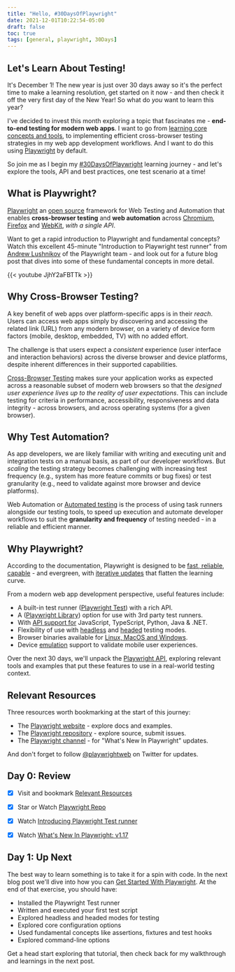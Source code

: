 ```yaml
---
title: "Hello, #30DaysOfPlaywright"
date: 2021-12-01T10:22:54-05:00
draft: false
toc: true
tags: [general, playwright, 30Days]
---
```



## Let's Learn About Testing!

It's December 1! The new year is just over 30 days away so it's the perfect time to make a learning resolution, get started on it now - and then check it off the very first day of the New Year! So what do _you_ want to learn this year? 

I've decided to invest this month exploring a topic that fascinates me - **end-to-end testing for modern web apps**. I want to go from [learning core concepts and tools](https://developer.mozilla.org/en-US/docs/Learn/Tools_and_testing), to implementing efficient cross-browser testing strategies in my web app development workflows. And I want to do this using [Playwright](https://playwright.dev) by default.

So join me as I begin my [#30DaysOfPlaywright](../about/#my-30daysofplaywright-quickstart) learning journey - and let's explore the tools, API and best practices, one test scenario at a time! 


## What is Playwright?

[Playwright](https://playwright.dev) an [open source](https://github.com/microsoft/playwright) framework for Web Testing and Automation that enables **cross-browser testing** and **web automation** across [Chromium](https://www.chromium.org/Home), [Firefox](https://www.mozilla.org/en-US/firefox/new/) and [WebKit](https://webkit.org/), *with a single API*. 

Want to get a rapid introduction to Playwright and fundamental concepts? Watch this excellent 45-minute "Introduction to Playwright test runner" from [Andrew Lushnikov](https://twitter.com/alushnikov) of the Playwright team - and look out for a future blog post that dives into some of these fundamental concepts in more detail.

{{< youtube JjhY2aFBTTk >}}


## Why Cross-Browser Testing?

A key benefit of web apps over platform-specific apps is in their _reach_. Users can access web apps simply by discovering and accessing the related link (URL) from any modern browser, on a variety of device form factors (mobile, desktop, embedded, TV) with no added effort.

The challenge is that users expect a _consistent_ experience (user interface and interaction behaviors) across the diverse browser and device platforms, despite inherent differences in their supported capabilities.

[Cross-Browser Testing](https://developer.mozilla.org/en-US/docs/Learn/Tools_and_testing/Cross_browser_testing/Introduction) makes sure your application works as expected across a reasonable subset of modern web browsers so that the _designed user experience lives up to the reality of user expectations_. This can include testing for criteria in performance, accessibility, responsiveness and data integrity - across browsers, and across operating systems (for a given browser).


## Why Test Automation?

As app developers, we are likely familiar with writing and executing unit and integration tests on a manual basis, as part of our developer workflows. But _scaling_ the testing strategy becomes challenging with increasing test frequency (e.g., system has more feature commits or bug fixes) or test granularity (e.g., need to validate against more browser and device platforms).

Web Automation or [Automated testing](https://developer.mozilla.org/en-US/docs/Learn/Tools_and_testing/Cross_browser_testing/Automated_testing) is the process of using task runners alongside our testing tools, to speed up execution and automate developer workflows to suit the **granularity and frequency** of testing needed - in a reliable and efficient manner.

## Why Playwright?

According to the documentation, Playwright is designed to be [fast, reliable, capable](https://playwright.dev/docs/why-playwright#powerful-automation-capabilities) - and evergreen, with [iterative updates](https://www.youtube.com/channel/UC46Zj8pDH5tDosqm1gd7WTg) that flatten the learning curve. 

From a modern web app development perspective, useful features include:

 * A built-in test runner ([Playwright Test](https://playwright.dev/docs/intro)) with a rich API.
 * A ([Playwright Library](https://playwright.dev/docs/library)) option for use with 3rd party test runners.
 * With [API support for](https://playwright.dev/docs/languages) JavaScript, TypeScript, Python, Java & .NET.
 * Flexibility of use with [headless](https://en.wikipedia.org/wiki/Headless_browser) and [headed](https://playwright.dev/docs/ci#running-headed) testing modes.
 * Browser binaries available for [Linux, MacOS and Windows](https://playwright.dev/docs/library#system-requirements).
 * Device [emulation](https://playwright.dev/docs/emulation) support to validate mobile user experiences.

Over the next 30 days, we'll unpack the [Playwright API](https://playwright.dev/docs/api/class-playwright), exploring relevant tools and examples that put these features to use in a real-world testing context.


## Relevant Resources

Three resources worth bookmarking at the start of this journey:

 * The [Playwright website](https://playwright.dev/) - explore docs and examples.
 * The [Playwright repository](https://github.com/microsoft/playwright) - explore source, submit issues.
 * The [Playwright channel](https://www.youtube.com/channel/UC46Zj8pDH5tDosqm1gd7WTg/videos) - for "What's New In Playwright" updates.

 And don't forget to follow [@playwrightweb](https://twitter.com/playwrightweb) on Twitter for updates. 

## Day 0: Review
  
  * [X] Visit and bookmark [Relevant Resources](#relevant-resources)
  * [X] Star or Watch [Playwright Repo](https://github.com/microsoft/playwright)
  * [X] Watch [Introducing Playwright Test runner](https://www.youtube.com/watch?v=JjhY2aFBTTk)
  * [X] Watch [What's New In Playwright: v1.17](https://www.youtube.com/watch?v=7iyIdeoAP04)


## Day 1: Up Next

The best way to learn something is to take it for a spin with code. In the next blog post we'll dive into how you can [Get Started With Playwright](https://playwright.dev/docs/intro). At the end of that exercise, you should have:

 * Installed the Playwright Test runner
 * Written and executed your first test script
 * Explored headless and headed modes for testing
 * Explored core configuration options
 * Used fundamental concepts like assertions, fixtures and test hooks
 * Explored command-line options

Get a head start exploring that tutorial, then check back for my walkthrough and learnings in the next post.
